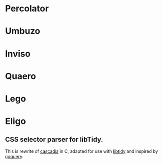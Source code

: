 # Percolator
# Umbuzo
# Inviso
# Quaero
# Lego
# Eligo
## CSS selector parser for libTidy.
This is rewrite of [cascadia](https://github.com/andybalholm/cascadia) in C,
adapted for use with [libtidy](https://www.html-tidy.org) and inspired by [goquery](https://github.com/PuerkitoBio/goquery).
